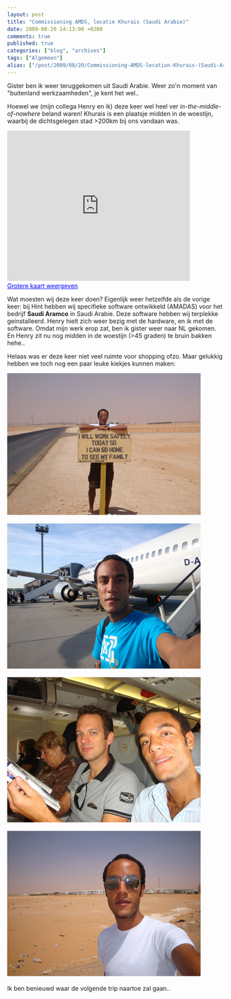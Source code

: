 ```yaml
---
layout: post
title: "Commissioning AMDS, locatie Khurais (Saudi Arabie)"
date: 2009-08-20 14:13:00 +0200
comments: true
published: true
categories: ["blog", "archives"]
tags: ["Algemeen"]
alias: ["/post/2009/08/20/Commissioning-AMDS-location-Khurais-(Saudi-Arabie).aspx", "/post/2009/08/20/commissioning-amds-location-khurais-(saudi-arabie).aspx"]
---
```

Gister ben ik weer teruggekomen uit Saudi Arabie. Weer zo&#39;n moment van &quot;buitenland werkzaamheden&quot;, je kent het wel.. 

Hoewel we (mijn collega Henry en ik) deze keer wel heel ver <em>in-the-middle-of-nowhere</em> beland waren! Khurais is een plaatsje midden in de woestijn, waarbij de dichtsgelegen stad &gt;200km bij ons vandaan was. 
<!-- more -->

<iframe src="http://maps.google.nl/maps?hl=nl&amp;source=hp&amp;q=Khurais,+Saudi+Arabi%C3%AB&amp;ie=UTF8&amp;cd=1&amp;geocode=FfSHfgEdgWXfAg&amp;split=0&amp;sll=52.469397,5.509644&amp;sspn=1.74015,3.735352&amp;ll=25.676187,48.466187&amp;spn=2.617565,4.108887&amp;z=8&amp;output=embed" width="425" height="350" frameborder="0"></iframe><br />
<a style="text-align: left; color: #0000ff" href="http://maps.google.nl/maps?hl=nl&amp;source=embed&amp;q=Khurais,+Saudi+Arabi%C3%AB&amp;ie=UTF8&amp;cd=1&amp;geocode=FfSHfgEdgWXfAg&amp;split=0&amp;sll=52.469397,5.509644&amp;sspn=1.74015,3.735352&amp;ll=25.676187,48.466187&amp;spn=2.617565,4.108887&amp;z=8">Grotere kaart weergeven</a> 
<p>
Wat moesten wij deze keer doen? Eigenlijk weer hetzelfde als de vorige keer: bij Hint hebben wij specifieke software ontwikkeld (AMADAS) voor het bedrijf <strong>Saudi Aramco</strong> in Saudi Arabie.&nbsp;Deze software hebben wij terplekke geinstalleerd. Henry hielt zich weer bezig met de hardware, en ik met de software. Omdat mijn werk erop zat, ben ik gister weer naar NL gekomen. En Henry zit nu nog midden in de woestijn (&gt;45 graden) te bruin bakken hehe.. 
</p>
<p>
Helaas was er deze keer niet veel ruimte voor shopping ofzo. Maar gelukkig hebben we toch nog een paar leuke kiekjes kunnen maken: 
</p>
<p>
<img src="/assets/2009/8/Mike_1.jpg" alt="" width="450" height="330" /><br />
<br />
<img src="/assets/2009/8/mike2.jpg" alt="" width="450" height="338" /><br />
<br />
<img src="/assets/2009/8/mike_henry.jpg" alt="" width="450" height="338" /> <br />
<br />
<img src="/assets/2009/8/mike3.jpg" alt="" width="450" height="338" /> <br />
<br />
Ik ben benieuwd waar de volgende trip naartoe zal gaan.. 
</p>
<p>
&nbsp;
</p>

